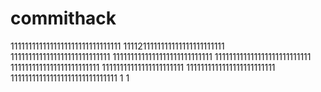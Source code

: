 # commithack
1111111111111111111111111111111
1111211111111111111111111111
1111111111111111111111111111
1111111111111111111111111111
111111111111111111111111111
1111111111111111111111111
11111111111111111111111
1111111111111111111111111
111111111111111111111111111111
1
1
